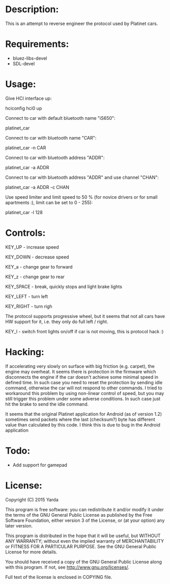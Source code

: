 Description:
============

This is an attempt to reverse engineer the protocol used by Platinet cars.


Requirements:
=============

- bluez-libs-devel
- SDL-devel


Usage:
======

Give HCI interface up:

 hciconfig hci0 up

Connect to car with default bluetooth name "iS650":

 platinet_car

Connect to car with bluetooth name "CAR":

 platinet_car -n CAR

Connect to car with bluetooth address "ADDR":

 platinet_car -a ADDR

Connect to car with bluetooth address "ADDR" and use channel "CHAN":

 platinet_car -a ADDR -c CHAN

Use speed limiter and limit speed to 50 % (for novice drivers or
for small apartments :), limit can be set to 0 - 255):

 platinet_car -l 128


Controls:
=========

KEY_UP    - increase speed

KEY_DOWN  - decrease speed

KEY_a     - change gear to forward

KEY_z     - change gear to rear

KEY_SPACE - break, quickly stops and light brake lights

KEY_LEFT  - turn left

KEY_RIGHT - turn righ

The protocol supports progressive wheel, but it seems that not all cars have
HW support for it, i.e. they only do full left / right.

KEY_l     - switch front lights on/off if car is not moving, this is
            protocol hack :)


Hacking:
========

If accelerating very slowly on surface with big friction (e.g. carpet),
the engine may overheat. It seems there is protection in the firmware
which disconnects the engine if the car doesn't achieve some minimal
speed in defined time. In such case you need to reset the protection
by sending idle command, otherwise the car will not respond to other
commands. I tried to workaround this problem by using non-linear
control of speed, but you may still trigger this problem under some
adverse conditions. In such case just hit the brake to send the idle
command.

It seems that the original Platinet application for Android
(as of version 1.2) sometimes send packets where the last (checksum?)
byte has different value than calculated by this code. I think this is
due to bug in the Android application


Todo:
=====

- Add support for gamepad


License:
========

Copyright (C) 2015 Yarda <zbox AT atlas.cz>

This program is free software: you can redistribute it and/or modify
it under the terms of the GNU General Public License as published by
the Free Software Foundation, either version 3 of the License, or
(at your option) any later version.

This program is distributed in the hope that it will be useful,
but WITHOUT ANY WARRANTY; without even the implied warranty of
MERCHANTABILITY or FITNESS FOR A PARTICULAR PURPOSE.  See the
GNU General Public License for more details.

You should have received a copy of the GNU General Public License
along with this program.  If not, see <http://www.gnu.org/licenses/>.

Full text of the license is enclosed in COPYING file.
